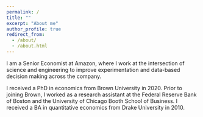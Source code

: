 ```yaml
---
permalink: /
title: ""
excerpt: "About me"
author_profile: true
redirect_from: 
  - /about/
  - /about.html
---
```


I am a Senior Economist at Amazon, where I work at the intersection of science and engineering to improve experimentation and data-based decision making across the company.

I received a PhD in economics from Brown University in 2020. Prior to joining Brown, I worked as a research assistant at the Federal Reserve Bank of Boston and the University of Chicago Booth School of Business. I received a BA in quantitative economics from Drake University in 2010.
